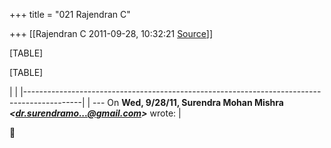 +++
title = "021 Rajendran C"

+++
[[Rajendran C	2011-09-28, 10:32:21 [Source](https://groups.google.com/g/bvparishat/c/MpFGPJT8G3U)]]



[TABLE]

[TABLE]

|                                                                                            | |--------------------------------------------------------------------------------------------| | --- On **Wed, 9/28/11, Surendra Mohan Mishra *\<[dr.surendramo...@gmail.com]()\>*** wrote: |



